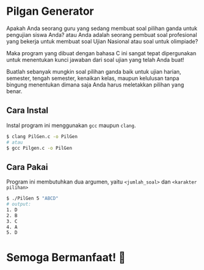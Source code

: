 # Pilgan Generator
Apakah Anda seorang guru yang sedang membuat soal pilihan ganda untuk pengujian siswa Anda? atau Anda adalah seorang pembuat soal profesional yang bekerja untuk membuat soal Ujian Nasional atau soal untuk olimpiade?

Maka program yang dibuat dengan bahasa C ini sangat tepat dipergunakan untuk menentukan kunci jawaban dari soal ujian yang telah Anda buat!

Buatlah sebanyak mungkin soal pilihan ganda baik untuk ujian harian, semester, tengah semester, kenaikan kelas, maupun kelulusan tanpa bingung menentukan dimana saja Anda harus meletakkan pilihan yang benar.

## Cara Instal
Instal program ini menggunakan `gcc` maupun `clang`.
```sh
$ clang PilGen.c -o PilGen
# atau
$ gcc Pilgen.c -o PilGen
```
## Cara Pakai
Program ini membutuhkan dua argumen, yaitu `<jumlah_soal>` dan `<karakter pilihan>`
```sh
$ ./PilGen 5 "ABCD"
# output:
1. D
2. B
3. C
4. A
5. D
```
# Semoga Bermanfaat! 🥴
